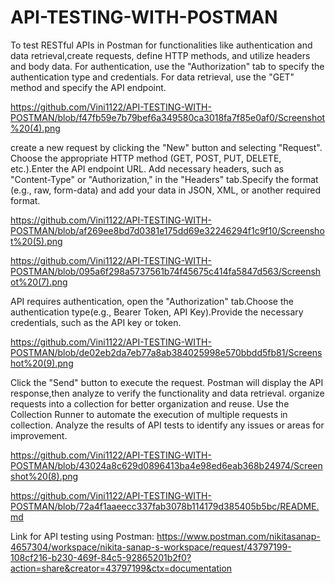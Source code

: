 # API-TESTING-WITH-POSTMAN

To test RESTful APIs in Postman for functionalities like authentication and data retrieval,create requests, define HTTP methods, and utilize headers and body data. For authentication, use the "Authorization" tab to specify the authentication type and credentials. For data retrieval, use the "GET" method and specify the API endpoint. 

https://github.com/Vini1122/API-TESTING-WITH-POSTMAN/blob/f47fb59e7b79bef6a349580ca3018fa7f85e0af0/Screenshot%20(4).png

create a new request by clicking the "New" button and selecting "Request". 
Choose the appropriate HTTP method (GET, POST, PUT, DELETE, etc.).Enter the API endpoint URL.
Add necessary headers, such as "Content-Type" or "Authorization," in the "Headers" tab.Specify the format (e.g., raw, form-data) and add your data in JSON, XML, or another required format. 

https://github.com/Vini1122/API-TESTING-WITH-POSTMAN/blob/af269ee8bd7d0381e175dd69e32246294f1c9f10/Screenshot%20(5).png

https://github.com/Vini1122/API-TESTING-WITH-POSTMAN/blob/095a6f298a5737561b74f45675c414fa5847d563/Screenshot%20(7).png

API requires authentication, open the "Authorization" tab.Choose the authentication type(e.g., Bearer Token, API Key).Provide the necessary credentials, such as the API key or token. 

https://github.com/Vini1122/API-TESTING-WITH-POSTMAN/blob/de02eb2da7eb77a8ab384025998e570bbdd5fb81/Screenshot%20(9).png

Click the "Send" button to execute the request. Postman will display the API response,then analyze to verify the functionality and data retrieval. organize requests into a collection for better organization and reuse. Use the Collection Runner to automate the execution of multiple requests in collection. Analyze the results of API tests to identify any issues or areas for improvement. 

https://github.com/Vini1122/API-TESTING-WITH-POSTMAN/blob/43024a8c629d0896413ba4e98ed6eab368b24974/Screenshot%20(8).png

https://github.com/Vini1122/API-TESTING-WITH-POSTMAN/blob/72a4f1aaeecc337fab3078b114179d385405b5bc/README.md

Link for API testing using Postman: https://www.postman.com/nikitasanap-4657304/workspace/nikita-sanap-s-workspace/request/43797199-108cf216-b230-469f-84c5-92865201b2f0?action=share&creator=43797199&ctx=documentation
